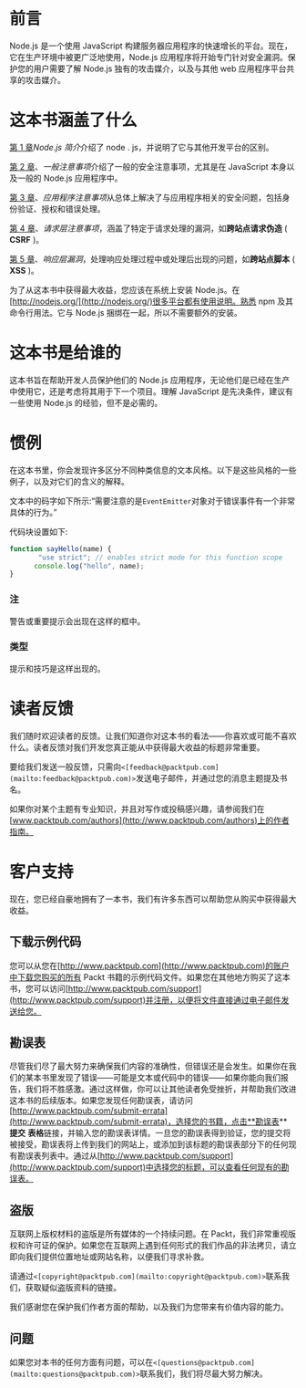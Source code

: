 # 前言

Node.js 是一个使用 JavaScript 构建服务器应用程序的快速增长的平台。现在，它在生产环境中被更广泛地使用，Node.js 应用程序将开始专门针对安全漏洞。保护您的用户需要了解 Node.js 独有的攻击媒介，以及与其他 web 应用程序平台共享的攻击媒介。

# 这本书涵盖了什么

[第 1 章](1.html "Chapter 1. Introduction to Node.js")*Node.js 简介*介绍了 node . js，并说明了它与其他开发平台的区别。

[第 2 章](2.html "Chapter 2. General Considerations")、*一般注意事项*介绍了一般的安全注意事项，尤其是在 JavaScript 本身以及一般的 Node.js 应用程序中。

[第 3 章](3.html "Chapter 3. Application Considerations")、*应用程序注意事项*从总体上解决了与应用程序相关的安全问题，包括身份验证、授权和错误处理。

[第 4 章](4.html "Chapter 4. Request Layer Considerations")、*请求层注意事项*，涵盖了特定于请求处理的漏洞，如**跨站点请求伪造** ( **CSRF** )。

[第 5 章](5.html "Chapter 5. Response Layer Vulnerabilities")、*响应层漏洞*，处理响应处理过程中或处理后出现的问题，如**跨站点脚本** ( **XSS** )。

为了从这本书中获得最大收益，您应该在系统上安装 Node.js。在[http://nodejs.org/](http://nodejs.org/)很多平台都有使用说明。熟悉 npm 及其命令行用法。它与 Node.js 捆绑在一起，所以不需要额外的安装。

# 这本书是给谁的

这本书旨在帮助开发人员保护他们的 Node.js 应用程序，无论他们是已经在生产中使用它，还是考虑将其用于下一个项目。理解 JavaScript 是先决条件，建议有一些使用 Node.js 的经验，但不是必需的。

# 惯例

在这本书里，你会发现许多区分不同种类信息的文本风格。以下是这些风格的一些例子，以及对它们的含义的解释。

文本中的码字如下所示:“需要注意的是`EventEmitter`对象对于错误事件有一个非常具体的行为。”

代码块设置如下:

```js
function sayHello(name) {
       "use strict"; // enables strict mode for this function scope
      console.log("hello", name);
}
```

### 注

警告或重要提示会出现在这样的框中。

### 类型

提示和技巧是这样出现的。

# 读者反馈

我们随时欢迎读者的反馈。让我们知道你对这本书的看法——你喜欢或可能不喜欢什么。读者反馈对我们开发您真正能从中获得最大收益的标题非常重要。

要给我们发送一般反馈，只需向`<[feedback@packtpub.com](mailto:feedback@packtpub.com)>`发送电子邮件，并通过您的消息主题提及书名。

如果你对某个主题有专业知识，并且对写作或投稿感兴趣，请参阅我们在[www.packtpub.com/authors](http://www.packtpub.com/authors)上的作者指南。

# 客户支持

现在，您已经自豪地拥有了一本书，我们有许多东西可以帮助您从购买中获得最大收益。

## 下载示例代码

您可以从您在[http://www.packtpub.com](http://www.packtpub.com)的账户中下载您购买的所有 Packt 书籍的示例代码文件。如果您在其他地方购买了这本书，您可以访问[http://www.packtpub.com/support](http://www.packtpub.com/support)并注册，以便将文件直接通过电子邮件发送给您。

## 勘误表

尽管我们尽了最大努力来确保我们内容的准确性，但错误还是会发生。如果你在我们的某本书里发现了错误——可能是文本或代码中的错误——如果你能向我们报告，我们将不胜感激。通过这样做，你可以让其他读者免受挫折，并帮助我们改进这本书的后续版本。如果您发现任何勘误表，请访问[http://www.packtpub.com/submit-errata](http://www.packtpub.com/submit-errata)，选择您的书籍，点击**勘误表** **提交** **表格**链接，并输入您的勘误表详情。一旦您的勘误表得到验证，您的提交将被接受，勘误表将上传到我们的网站上，或添加到该标题的勘误表部分下的任何现有勘误表列表中。通过从[http://www.packtpub.com/support](http://www.packtpub.com/support)中选择您的标题，可以查看任何现有的勘误表。

## 盗版

互联网上版权材料的盗版是所有媒体的一个持续问题。在 Packt，我们非常重视版权和许可证的保护。如果您在互联网上遇到任何形式的我们作品的非法拷贝，请立即向我们提供位置地址或网站名称，以便我们寻求补救。

请通过`<[copyright@packtpub.com](mailto:copyright@packtpub.com)>`联系我们，获取疑似盗版资料的链接。

我们感谢您在保护我们作者方面的帮助，以及我们为您带来有价值内容的能力。

## 问题

如果您对本书的任何方面有问题，可以在`<[questions@packtpub.com](mailto:questions@packtpub.com)>`联系我们，我们将尽最大努力解决。